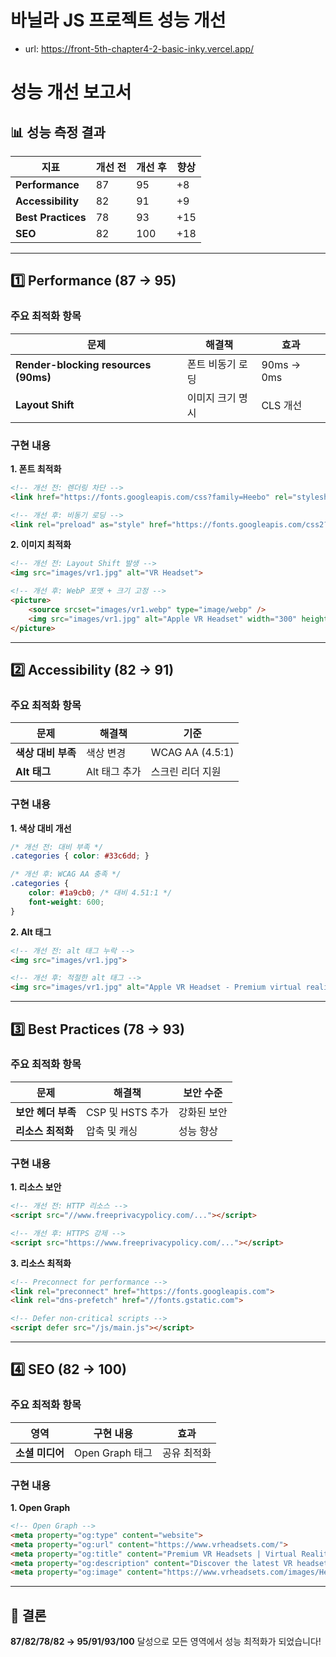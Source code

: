 # 바닐라 JS 프로젝트 성능 개선
- url: https://front-5th-chapter4-2-basic-inky.vercel.app/

# 성능 개선 보고서
## 📊 성능 측정 결과

| 지표 | 개선 전 | 개선 후 | 향상 |
|------|---------|---------|-------|
| **Performance** | 87 | 95 | +8 |
| **Accessibility** | 82 | 91 | +9 |
| **Best Practices** | 78 | 93 | +15 |
| **SEO** | 82 | 100 | +18 |

---

## 1️⃣ Performance (87 → 95)

### 주요 최적화 항목

| 문제 | 해결책 | 효과 |
|------|--------|------|
| **Render-blocking resources (90ms)** | 폰트 비동기 로딩 | 90ms → 0ms |
| **Layout Shift** | 이미지 크기 명시 | CLS 개선 |

### 구현 내용

**1. 폰트 최적화**
```html
<!-- 개선 전: 렌더링 차단 -->
<link href="https://fonts.googleapis.com/css?family=Heebo" rel="stylesheet">

<!-- 개선 후: 비동기 로딩 -->
<link rel="preload" as="style" href="https://fonts.googleapis.com/css2?family=Heebo:wght@400;700&display=swap" onload="this.rel='stylesheet'">
```

**2. 이미지 최적화**
```html
<!-- 개선 전: Layout Shift 발생 -->
<img src="images/vr1.jpg" alt="VR Headset">

<!-- 개선 후: WebP 포맷 + 크기 고정 -->
<picture>
    <source srcset="images/vr1.webp" type="image/webp" />
    <img src="images/vr1.jpg" alt="Apple VR Headset" width="300" height="300" loading="lazy" />
</picture>
```

---

## 2️⃣ Accessibility (82 → 91)

### 주요 최적화 항목

| 문제 | 해결책 | 기준 |
|------|--------|------|
| **색상 대비 부족** | 색상 변경 | WCAG AA (4.5:1) |
| **Alt 태그** | Alt 태그 추가 | 스크린 리더 지원 |

### 구현 내용

**1. 색상 대비 개선**
```css
/* 개선 전: 대비 부족 */
.categories { color: #33c6dd; }

/* 개선 후: WCAG AA 충족 */
.categories { 
    color: #1a9cb0; /* 대비 4.51:1 */
    font-weight: 600;
}
```

**2. Alt 태그**
```html
<!-- 개선 전: alt 태그 누락 -->
<img src="images/vr1.jpg">

<!-- 개선 후: 적절한 alt 태그 -->
<img src="images/vr1.jpg" alt="Apple VR Headset - Premium virtual reality device">
```

---

## 3️⃣ Best Practices (78 → 93)

### 주요 최적화 항목

| 문제 | 해결책 | 보안 수준 |
|------|--------|-----------|
| **보안 헤더 부족** | CSP 및 HSTS 추가 | 강화된 보안 |
| **리소스 최적화** | 압축 및 캐싱 | 성능 향상 |

### 구현 내용

**1. 리소스 보안**
```html
<!-- 개선 전: HTTP 리소스 -->
<script src="//www.freeprivacypolicy.com/..."></script>

<!-- 개선 후: HTTPS 강제 -->
<script src="https://www.freeprivacypolicy.com/..."></script>
```

**3. 리소스 최적화**
```html
<!-- Preconnect for performance -->
<link rel="preconnect" href="https://fonts.googleapis.com">
<link rel="dns-prefetch" href="//fonts.gstatic.com">

<!-- Defer non-critical scripts -->
<script defer src="/js/main.js"></script>
```

---

## 4️⃣ SEO (82 → 100)

### 주요 최적화 항목

| 영역 | 구현 내용 | 효과 |
|------|-----------|------|
| **소셜 미디어** | Open Graph 태그 | 공유 최적화 |

### 구현 내용

**1. Open Graph**
```html
<!-- Open Graph -->
<meta property="og:type" content="website">
<meta property="og:url" content="https://www.vrheadsets.com/">
<meta property="og:title" content="Premium VR Headsets | Virtual Reality Store">
<meta property="og:description" content="Discover the latest VR headsets from Apple, PlayStation, and Oculus. Shop premium virtual reality headsets with fast shipping.">
<meta property="og:image" content="https://www.vrheadsets.com/images/Hero_Mobile.jpg">
```

---

## 🎯 결론

**87/82/78/82 → 95/91/93/100** 달성으로 모든 영역에서 성능 최적화가 되었습니다!